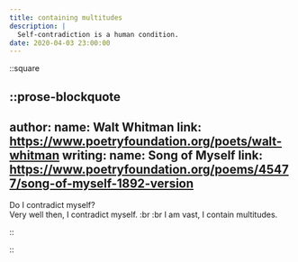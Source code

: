 ```yaml
---
title: containing multitudes
description: |
  Self-contradiction is a human condition.
date: 2020-04-03 23:00:00
---
```


::square

::prose-blockquote
---
author:
  name: Walt Whitman
  link: https://www.poetryfoundation.org/poets/walt-whitman
  writing:
    name: Song of Myself
    link: https://www.poetryfoundation.org/poems/45477/song-of-myself-1892-version
---

Do I contradict myself?  
Very well then, I contradict myself.  :br :br
I am vast, I contain multitudes.

::

::

